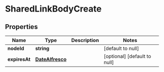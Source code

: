 # SharedLinkBodyCreate

## Properties
Name | Type | Description | Notes
------------ | ------------- | ------------- | -------------
**nodeId** | **string** |  | [default to null]
**expiresAt** | [**DateAlfresco**](DateAlfresco.md) |  | [optional] [default to null]


